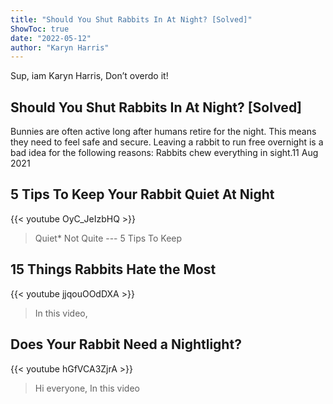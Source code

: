 ```yaml
---
title: "Should You Shut Rabbits In At Night? [Solved]"
ShowToc: true 
date: "2022-05-12"
author: "Karyn Harris" 
---
```


Sup, iam Karyn Harris, Don’t overdo it!
## Should You Shut Rabbits In At Night? [Solved]
 Bunnies are often active long after humans retire for the night. This means they need to feel safe and secure. Leaving a rabbit to run free overnight is a bad idea for the following reasons: Rabbits chew everything in sight.11 Aug 2021

## 5 Tips To Keep Your Rabbit Quiet At Night
{{< youtube OyC_JeIzbHQ >}}
>Quiet* Not Quite --- 5 Tips To Keep 

## 15 Things Rabbits Hate the Most
{{< youtube jjqouOOdDXA >}}
>In this video, 

## Does Your Rabbit Need a Nightlight?
{{< youtube hGfVCA3ZjrA >}}
>Hi everyone, In this video 

